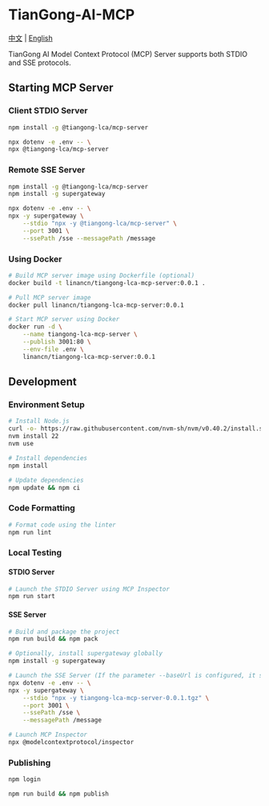# TianGong-AI-MCP

[中文](./README.md) | [English](./README_EN.md)

TianGong AI Model Context Protocol (MCP) Server supports both STDIO and SSE protocols.

## Starting MCP Server

### Client STDIO Server

```bash
npm install -g @tiangong-lca/mcp-server

npx dotenv -e .env -- \
npx @tiangong-lca/mcp-server
```

### Remote SSE Server

```bash
npm install -g @tiangong-lca/mcp-server
npm install -g supergateway

npx dotenv -e .env -- \
npx -y supergateway \
    --stdio "npx -y @tiangong-lca/mcp-server" \
    --port 3001 \
    --ssePath /sse --messagePath /message
```

### Using Docker

```bash
# Build MCP server image using Dockerfile (optional)
docker build -t linancn/tiangong-lca-mcp-server:0.0.1 .

# Pull MCP server image
docker pull linancn/tiangong-lca-mcp-server:0.0.1

# Start MCP server using Docker
docker run -d \
    --name tiangong-lca-mcp-server \
    --publish 3001:80 \
    --env-file .env \
    linancn/tiangong-lca-mcp-server:0.0.1
```

## Development

### Environment Setup

```bash
# Install Node.js
curl -o- https://raw.githubusercontent.com/nvm-sh/nvm/v0.40.2/install.sh | bash
nvm install 22
nvm use

# Install dependencies
npm install

# Update dependencies
npm update && npm ci
```

### Code Formatting

```bash
# Format code using the linter
npm run lint
```

### Local Testing

#### STDIO Server

```bash
# Launch the STDIO Server using MCP Inspector
npm run start
```

#### SSE Server

```bash
# Build and package the project
npm run build && npm pack

# Optionally, install supergateway globally
npm install -g supergateway

# Launch the SSE Server (If the parameter --baseUrl is configured, it should be set to a valid IP address or domain name)
npx dotenv -e .env -- \
npx -y supergateway \
    --stdio "npx -y tiangong-lca-mcp-server-0.0.1.tgz" \
    --port 3001 \
    --ssePath /sse \
    --messagePath /message

# Launch MCP Inspector
npx @modelcontextprotocol/inspector
```

### Publishing

```bash
npm login

npm run build && npm publish
```
